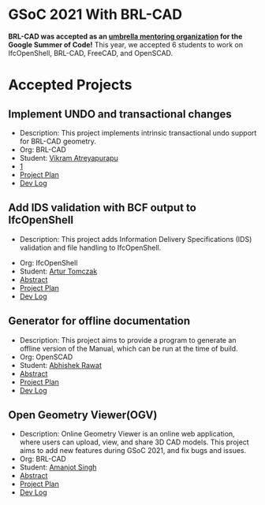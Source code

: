 # GSoC 2021 With BRL-CAD

**BRL-CAD was accepted as an [umbrella mentoring
organization](https://summerofcode.withgoogle.com) for the Google Summer
of Code!** This year, we accepted 6 students to work on IfcOpenShell,
BRL-CAD, FreeCAD, and OpenSCAD.

# Accepted Projects

## Implement UNDO and transactional changes

-   Description: This project implements intrinsic transactional undo
    support for BRL-CAD geometry.
-   Org: BRL-CAD
-   Student: [Vikram Atreyapurapu](user/Vikram_Atreya.md)
-   [1](https://docs.google.com/document/d/1cZLgqVvxOiy7PgkUzEzeyXXhmLx1sEgRB1xw3hDFUlA/edit?usp=sharing%7CAbstract)
-   [Project Plan](user/Vikram_Atreya/GSoC21/Project.md)
-   [Dev Log](user/Vikram_Atreya/GSoC21/Log.md)

## Add IDS validation with BCF output to IfcOpenShell

-   Description: This project adds Information Delivery Specifications
    (IDS) validation and file handling to IfcOpenShell.

<!-- -->

-   Org: IfcOpenShell
-   Student: [Artur Tomczak](user/Artur.md)
-   [Abstract](user/Artur/GSoC21/Abstract.md)
-   [Project Plan](user/Artur/GSoC21/Project.md)
-   [Dev Log](user/Artur/GSoC21/Log.md)

## Generator for offline documentation

-   Description: This project aims to provide a program to generate an
    offline version of the Manual, which can be run at the time of
    build.
-   Org: OpenSCAD
-   Student: [Abhishek Rawat](user/ABSHK.md)
-   [Abstract](user/ABSHK/GSoC21/Abstract.md)
-   [Project Plan](user/ABSHK/GSoC21/Project.md)
-   [Dev Log](user/ABSHK/GSoC21/Log.md)

## Open Geometry Viewer(OGV)

-   Description: Online Geometry Viewer is an online web application,
    where users can upload, view, and share 3D CAD models. This project
    aims to add new features during GSoC 2021, and fix bugs and issues.
-   Org: BRL-CAD
-   Student: [Amanjot Singh](user/Theamanjs.md)
-   [Abstract](user/Theamanjs/GSoC21/Abstract.md)
-   [Project Plan](user/Theamanjs/GSoC21/Project.md)
-   [Dev Log](user/Theamanjs/GSoC21/Log.md)
